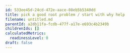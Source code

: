 ```yaml
---
id: 533ee45d-24cd-472e-aace-08eb5b5340dd
title: pick a good root problem / start with why help
filename: untitled.md
parentId: a2db11fa-fcdb-477f-a17e-e693c4b2349b
childrenIds: []
calculatedMetrics:
  readinessLevel: 0
draft: false
---
```


